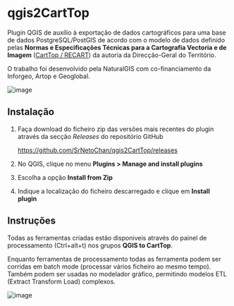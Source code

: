 # qgis2CartTop

Plugin QGIS de auxílio à exportação de dados cartográficos
para uma base de dados PostgreSQL/PostGIS de acordo com o modelo
de dados definido pelas **Normas e Especificações Técnicas para a
Cartografia Vectoria e de Imagem** ([CartTop / RECART](https://github.com/dgterritorio/RECART)) da autoria da
Direcção-Geral do Território.

O trabalho foi desenvolvido pela NaturalGIS com co-financiamento da Inforgeo, Artop e Geoglobal.

![image](https://user-images.githubusercontent.com/3607161/148868114-1dd07d95-eb57-4a6c-a5a2-64fbdb8b2f94.png)

## Instalação

1. Faça download do ficheiro zip das versões mais recentes do plugin através da
   secção *Releases* do repositório GitHub

   https://github.com/SrNetoChan/qgis2CartTop/releases

2. No QGIS, clique no menu **Plugins > Manage and install plugins**
3. Escolha a opção **Install from Zip**
4. Indique a localização do ficheiro descarregado e clique em **Install plugin**

## Instruções

Todas as ferramentas criadas estão disponiveis através do painel de processamento (Ctrl+alt+t) nos grupos **QGIS to CartTop**.

Enquanto ferramentas de processamento todas as ferramenta podem ser corridas em batch mode (processar vários ficheiro ao mesmo tempo). Também podem ser usadas no modelador gráfico, permitindo modelos ETL (Extract Transform Load) complexos.

![image](https://user-images.githubusercontent.com/3607161/148867871-762e8a7c-6a39-450c-89d0-2ab99e09cb36.png)


